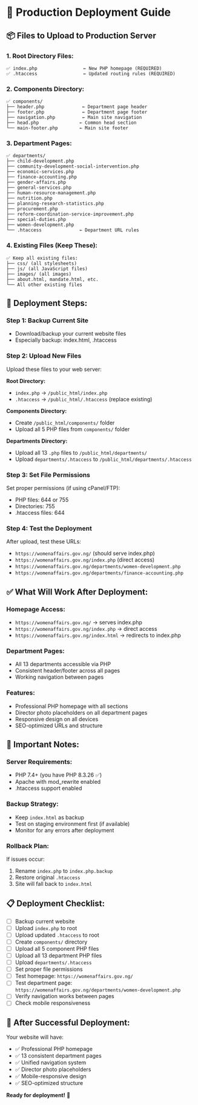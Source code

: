 # 🚀 Production Deployment Guide

## 📦 **Files to Upload to Production Server**

### **1. Root Directory Files:**
```
✅ index.php                 ← New PHP homepage (REQUIRED)
✅ .htaccess                 ← Updated routing rules (REQUIRED)
```

### **2. Components Directory:**
```
✅ components/
├── header.php              ← Department page header
├── footer.php              ← Department page footer
├── navigation.php          ← Main site navigation
├── head.php               ← Common head section
└── main-footer.php        ← Main site footer
```

### **3. Department Pages:**
```
✅ departments/
├── child-development.php
├── community-development-social-intervention.php
├── economic-services.php
├── finance-accounting.php
├── gender-affairs.php
├── general-services.php
├── human-resource-management.php
├── nutrition.php
├── planning-research-statistics.php
├── procurement.php
├── reform-coordination-service-improvement.php
├── special-duties.php
├── women-development.php
└── .htaccess              ← Department URL rules
```

### **4. Existing Files (Keep These):**
```
✅ Keep all existing files:
├── css/ (all stylesheets)
├── js/ (all JavaScript files)
├── images/ (all images)
├── about.html, mandate.html, etc.
└── All other existing files
```

## 🔧 **Deployment Steps:**

### **Step 1: Backup Current Site**
- Download/backup your current website files
- Especially backup: index.html, .htaccess

### **Step 2: Upload New Files**
Upload these files to your web server:

**Root Directory:**
- `index.php` → `/public_html/index.php`
- `.htaccess` → `/public_html/.htaccess` (replace existing)

**Components Directory:**
- Create `/public_html/components/` folder
- Upload all 5 PHP files from `components/` folder

**Departments Directory:**
- Upload all 13 `.php` files to `/public_html/departments/`
- Upload `departments/.htaccess` to `/public_html/departments/.htaccess`

### **Step 3: Set File Permissions**
Set proper permissions (if using cPanel/FTP):
- PHP files: 644 or 755
- Directories: 755
- .htaccess files: 644

### **Step 4: Test the Deployment**
After upload, test these URLs:
- `https://womenaffairs.gov.ng/` (should serve index.php)
- `https://womenaffairs.gov.ng/index.php` (direct access)
- `https://womenaffairs.gov.ng/departments/women-development.php`
- `https://womenaffairs.gov.ng/departments/finance-accounting.php`

## ✅ **What Will Work After Deployment:**

### **Homepage Access:**
- `https://womenaffairs.gov.ng/` → serves index.php
- `https://womenaffairs.gov.ng/index.php` → direct access
- `https://womenaffairs.gov.ng/index.html` → redirects to index.php

### **Department Pages:**
- All 13 departments accessible via PHP
- Consistent header/footer across all pages
- Working navigation between pages

### **Features:**
- Professional PHP homepage with all sections
- Director photo placeholders on all department pages
- Responsive design on all devices
- SEO-optimized URLs and structure

## 🚨 **Important Notes:**

### **Server Requirements:**
- PHP 7.4+ (you have PHP 8.3.26 ✅)
- Apache with mod_rewrite enabled
- .htaccess support enabled

### **Backup Strategy:**
- Keep `index.html` as backup
- Test on staging environment first (if available)
- Monitor for any errors after deployment

### **Rollback Plan:**
If issues occur:
1. Rename `index.php` to `index.php.backup`
2. Restore original `.htaccess`
3. Site will fall back to `index.html`

## 📋 **Deployment Checklist:**

- [ ] Backup current website
- [ ] Upload `index.php` to root
- [ ] Upload updated `.htaccess` to root
- [ ] Create `components/` directory
- [ ] Upload all 5 component PHP files
- [ ] Upload all 13 department PHP files
- [ ] Upload `departments/.htaccess`
- [ ] Set proper file permissions
- [ ] Test homepage: `https://womenaffairs.gov.ng/`
- [ ] Test department page: `https://womenaffairs.gov.ng/departments/women-development.php`
- [ ] Verify navigation works between pages
- [ ] Check mobile responsiveness

## 🎉 **After Successful Deployment:**

Your website will have:
- ✅ Professional PHP homepage
- ✅ 13 consistent department pages
- ✅ Unified navigation system
- ✅ Director photo placeholders
- ✅ Mobile-responsive design
- ✅ SEO-optimized structure

**Ready for deployment!** 🚀

